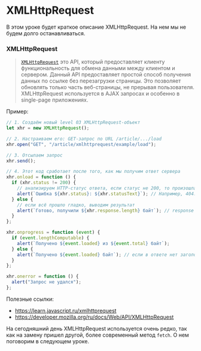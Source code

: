 # XMLHttpRequest

В этом уроке будет краткое описание XMLHttpRequest. На нем мы не будем долго останавливаться.

### XMLHttpRequest

> [`XMLHttpRequest`](https://developer.mozilla.org/ru/docs/Web/API/XMLHttpRequest) это API, который предоставляет клиенту функциональность для обмена данными между клиентом и сервером. Данный API предоставляет простой способ получения данных по ссылке без перезагрузки страницы. Это позволяет обновлять только часть веб-страницы, не прерывая пользователя. XMLHttpRequest используется в AJAX запросах и особенно в single-page приложениях.

Пример:

```jsx
// 1. Создаём новый level 03 XMLHttpRequest-объект
let xhr = new XMLHttpRequest();

// 2. Настраиваем его: GET-запрос по URL /article/.../load
xhr.open("GET", "/article/xmlhttprequest/example/load");

// 3. Отсылаем запрос
xhr.send();

// 4. Этот код сработает после того, как мы получим ответ сервера
xhr.onload = function () {
  if (xhr.status != 200) {
    // анализируем HTTP-статус ответа, если статус не 200, то произошла ошибка
    alert(`Ошибка ${xhr.status}: ${xhr.statusText}`); // Например, 404: Not Found
  } else {
    // если всё прошло гладко, выводим результат
    alert(`Готово, получили ${xhr.response.length} байт`); // response -- это ответ сервера
  }
};

xhr.onprogress = function (event) {
  if (event.lengthComputable) {
    alert(`Получено ${event.loaded} из ${event.total} байт`);
  } else {
    alert(`Получено ${event.loaded} байт`); // если в ответе нет заголовка Content-Length
  }
};

xhr.onerror = function () {
  alert("Запрос не удался");
};
```

Полезные ссылки:

- https://learn.javascript.ru/xmlhttprequest
- https://developer.mozilla.org/ru/docs/Web/API/XMLHttpRequest

На сегодняшний день XMLHttpRequest используется очень редко, так как на замену пришел другой, более современный метод `fetch`. О нем поговорим в следующем уроке.

